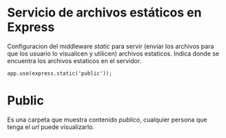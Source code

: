 
# Servicio de archivos estáticos en Express
Configuracion del middleware *static* para servir (enviar los archivos para que los usuario lo visualicen y utilicen) archivos estaticos. Indica donde se encuentra los archivos estaticos en el servidor.
```node js
app.use(express.static('public'));
```

# Public
Es una carpeta que muestra contenido *publico*, cualquier persona que tenga el *url* puede visualizarlo.

